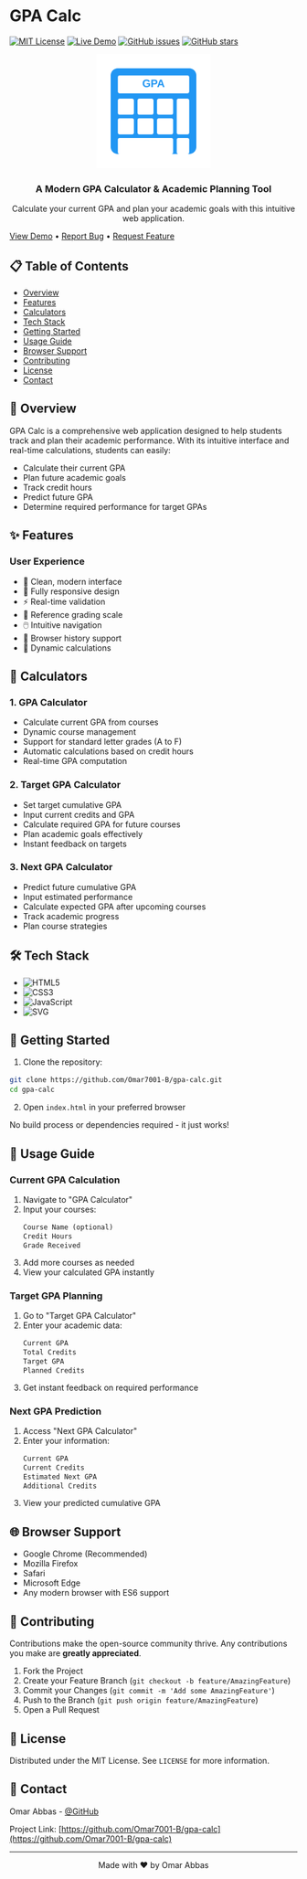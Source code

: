 # GPA Calc

[![MIT License](https://img.shields.io/badge/License-MIT-green.svg)](https://choosealicense.com/licenses/mit/)
[![Live Demo](https://img.shields.io/badge/demo-online-green.svg)](https://omar7001-b.github.io/gpa-calc/)
[![GitHub issues](https://img.shields.io/github/issues/Omar7001-B/gpa-calc)](https://github.com/Omar7001-B/gpa-calc/issues)
[![GitHub stars](https://img.shields.io/github/stars/Omar7001-B/gpa-calc)](https://github.com/Omar7001-B/gpa-calc/stargazers)

<div align="center">
  <img src="assets/icon.svg" alt="GPA Calculator Logo" width="200"/>
  <h3>A Modern GPA Calculator & Academic Planning Tool</h3>
  <p>Calculate your current GPA and plan your academic goals with this intuitive web application.</p>
</div>

[View Demo](https://omar7001-b.github.io/gpa-calc/) • [Report Bug](https://github.com/Omar7001-B/gpa-calc/issues) • [Request Feature](https://github.com/Omar7001-B/gpa-calc/issues)

## 📋 Table of Contents
- [Overview](#overview)
- [Features](#features)
- [Calculators](#calculators)
- [Tech Stack](#tech-stack)
- [Getting Started](#getting-started)
- [Usage Guide](#usage-guide)
- [Browser Support](#browser-support)
- [Contributing](#contributing)
- [License](#license)
- [Contact](#contact)

## 🎯 Overview

GPA Calc is a comprehensive web application designed to help students track and plan their academic performance. With its intuitive interface and real-time calculations, students can easily:
- Calculate their current GPA
- Plan future academic goals
- Track credit hours
- Predict future GPA
- Determine required performance for target GPAs

## ✨ Features

### User Experience
- 🎨 Clean, modern interface
- 📱 Fully responsive design
- ⚡ Real-time validation
- 📑 Reference grading scale
- 🖱️ Intuitive navigation
- 💾 Browser history support
- 🔄 Dynamic calculations

## 🧮 Calculators

### 1. GPA Calculator
- Calculate current GPA from courses
- Dynamic course management
- Support for standard letter grades (A to F)
- Automatic calculations based on credit hours
- Real-time GPA computation

### 2. Target GPA Calculator
- Set target cumulative GPA
- Input current credits and GPA
- Calculate required GPA for future courses
- Plan academic goals effectively
- Instant feedback on targets

### 3. Next GPA Calculator
- Predict future cumulative GPA
- Input estimated performance
- Calculate expected GPA after upcoming courses
- Track academic progress
- Plan course strategies

## 🛠️ Tech Stack

- ![HTML5](https://img.shields.io/badge/HTML5-E34F26?style=flat&logo=html5&logoColor=white)
- ![CSS3](https://img.shields.io/badge/CSS3-1572B6?style=flat&logo=css3&logoColor=white)
- ![JavaScript](https://img.shields.io/badge/JavaScript-F7DF1E?style=flat&logo=javascript&logoColor=black)
- ![SVG](https://img.shields.io/badge/SVG-FFB13B?style=flat&logo=svg&logoColor=black)

## 🚀 Getting Started

1. Clone the repository:
```bash
git clone https://github.com/Omar7001-B/gpa-calc.git
cd gpa-calc
```

2. Open `index.html` in your preferred browser

No build process or dependencies required - it just works!

## 📖 Usage Guide

### Current GPA Calculation
1. Navigate to "GPA Calculator"
2. Input your courses:
   ```
   Course Name (optional)
   Credit Hours
   Grade Received
   ```
3. Add more courses as needed
4. View your calculated GPA instantly

### Target GPA Planning
1. Go to "Target GPA Calculator"
2. Enter your academic data:
   ```
   Current GPA
   Total Credits
   Target GPA
   Planned Credits
   ```
3. Get instant feedback on required performance

### Next GPA Prediction
1. Access "Next GPA Calculator"
2. Enter your information:
   ```
   Current GPA
   Current Credits
   Estimated Next GPA
   Additional Credits
   ```
3. View your predicted cumulative GPA

## 🌐 Browser Support

- Google Chrome (Recommended)
- Mozilla Firefox
- Safari
- Microsoft Edge
- Any modern browser with ES6 support

## 🤝 Contributing

Contributions make the open-source community thrive. Any contributions you make are **greatly appreciated**.

1. Fork the Project
2. Create your Feature Branch (`git checkout -b feature/AmazingFeature`)
3. Commit your Changes (`git commit -m 'Add some AmazingFeature'`)
4. Push to the Branch (`git push origin feature/AmazingFeature`)
5. Open a Pull Request

## 📄 License

Distributed under the MIT License. See `LICENSE` for more information.

## 📧 Contact

Omar Abbas - [@GitHub](https://github.com/Omar7001-B)

Project Link: [https://github.com/Omar7001-B/gpa-calc](https://github.com/Omar7001-B/gpa-calc)

---
<div align="center">
  Made with ❤️ by Omar Abbas
</div>

